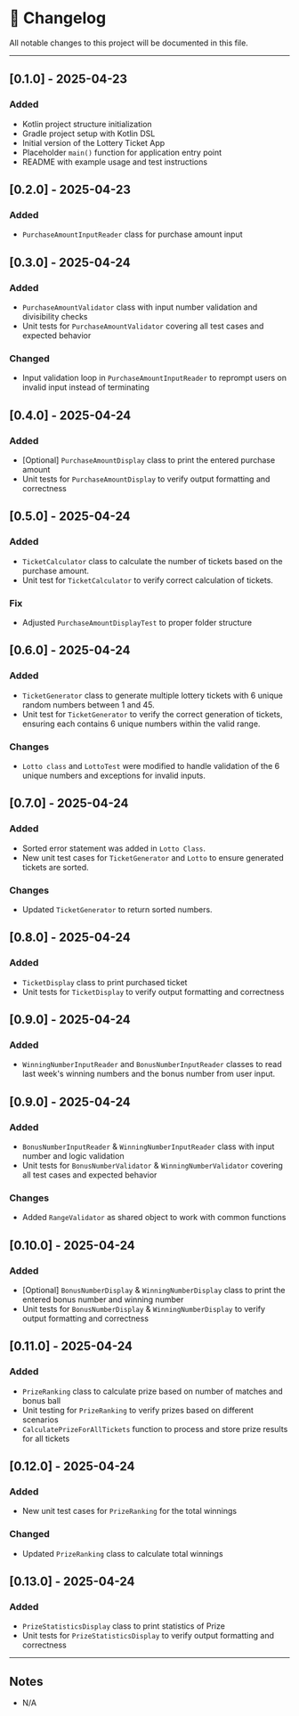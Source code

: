 # 📌 Changelog

All notable changes to this project will be documented in this file.

---

## [0.1.0] - 2025-04-23

### Added

- Kotlin project structure initialization
- Gradle project setup with Kotlin DSL
- Initial version of the Lottery Ticket App
- Placeholder `main()` function for application entry point
- README with example usage and test instructions

## [0.2.0] - 2025-04-23

### Added

- `PurchaseAmountInputReader` class for purchase amount input

## [0.3.0] - 2025-04-24

### Added

- `PurchaseAmountValidator` class with input number validation and divisibility checks
- Unit tests for `PurchaseAmountValidator` covering all test cases and expected behavior

### Changed

-  Input validation loop in `PurchaseAmountInputReader` to reprompt users on invalid input instead of terminating

## [0.4.0] - 2025-04-24

### Added

- [Optional] `PurchaseAmountDisplay` class to print the entered purchase amount
- Unit tests for `PurchaseAmountDisplay` to verify output formatting and correctness

## [0.5.0] - 2025-04-24

### Added

- `TicketCalculator` class to calculate the number of tickets based on the purchase amount.
- Unit test for `TicketCalculator` to verify correct calculation of tickets.

### Fix

- Adjusted `PurchaseAmountDisplayTest` to proper folder structure

## [0.6.0] - 2025-04-24

### Added

- `TicketGenerator` class to generate multiple lottery tickets with 6 unique random numbers between 1 and 45.
- Unit test for `TicketGenerator` to verify the correct generation of tickets, ensuring each contains 6 unique numbers within the valid range.

### Changes

- `Lotto class` and `LottoTest` were modified to handle validation of the 6 unique numbers and exceptions for invalid inputs.

## [0.7.0] - 2025-04-24

### Added

- Sorted error statement was added in `Lotto Class`.
- New unit test cases for `TicketGenerator` and `Lotto` to ensure generated tickets are sorted.

### Changes

- Updated `TicketGenerator` to return sorted numbers.

## [0.8.0] - 2025-04-24

### Added

- `TicketDisplay` class to print purchased ticket
- Unit tests for `TicketDisplay` to verify output formatting and correctness

## [0.9.0] - 2025-04-24

### Added

- `WinningNumberInputReader` and `BonusNumberInputReader` classes to read last week's winning numbers and the bonus number from user input.

## [0.9.0] - 2025-04-24

### Added

- `BonusNumberInputReader` & `WinningNumberInputReader` class with input number and logic validation
- Unit tests for `BonusNumberValidator` & `WinningNumberValidator` covering all test cases and expected behavior

### Changes

- Added `RangeValidator` as shared object to work with common functions

## [0.10.0] - 2025-04-24

### Added

- [Optional] `BonusNumberDisplay` & `WinningNumberDisplay` class to print the entered bonus number and winning number
- Unit tests for `BonusNumberDisplay` & `WinningNumberDisplay` to verify output formatting and correctness

## [0.11.0] - 2025-04-24

### Added

-  `PrizeRanking` class to calculate prize based on number of matches and bonus ball
- Unit testing for `PrizeRanking` to verify prizes based on different scenarios
- `CalculatePrizeForAllTickets` function to process and store prize results for all tickets

## [0.12.0] - 2025-04-24

### Added

- New unit test cases for `PrizeRanking` for the total winnings

### Changed

-  Updated `PrizeRanking` class to calculate total winnings

## [0.13.0] - 2025-04-24

### Added

- `PrizeStatisticsDisplay` class to print statistics of Prize
- Unit tests for `PrizeStatisticsDisplay` to verify output formatting and correctness

---

## Notes

- N/A